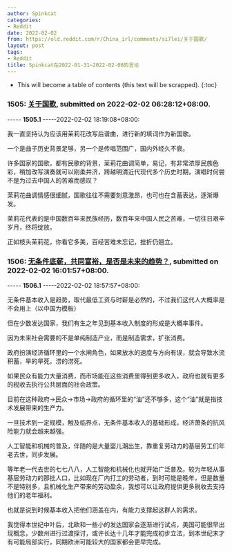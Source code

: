```yaml
---
author: Spinkcat
categories:
- Reddit
date: 2022-02-02
from: https://old.reddit.com/r/China_irl/comments/si7lei/关于国歌/
layout: post
tags:
- Reddit
title: Spinkcat在2022-01-31~2022-02-06的言论
---
```


* This will become a table of contents (this text will be scrapped).
{:toc}

### 1505: [关于国歌](https://old.reddit.com/r/China_irl/comments/si7lei/关于国歌/), submitted on 2022-02-02 06:28:12+08:00.

----- __1505.1__ -----2022-02-02 18:19:08+08:00:

我一直坚持认为应该用茉莉花改写后谱曲，进行新的填词作为新国歌。

一个是曲子历史背景足够，另一个是传唱范围广，国内外经久不衰。

许多国家的国歌，都有民歌的背景，茉莉花曲调简单，易记，有非常浓厚民族色彩，稍加改写演奏就可以刚柔并济，跨越明清近代现代多个历史时期，演唱时何尝不是为过去中国人的苦难而感叹？

茉莉花曲调情感很细腻，国歌往往不需要刻意激昂，也可也在含蓄表达，逐渐爆发。

茉莉花代表的是中国数百年来民族经历，数百年来中国人民之苦难，一切往日艰辛岁月，终将绽放。

正如枝头茉莉花，你看它多美，百经苦难未忘记，挫折仍翘立。

### 1506: [无条件底薪，共同富裕，是否是未来的趋势？](https://old.reddit.com/r/China_irl/comments/sij4m2/无条件底薪共同富裕是否是未来的趋势/), submitted on 2022-02-02 16:01:57+08:00.

----- __1506.1__ -----2022-02-02 18:57:57+08:00:

无条件基本收入是趋势，取代最低工资与时薪是必然的，不过我们这代人大概率是不会用上（以中国为模板）

但在少数发达国家，我们有生之年见到基本收入制度的形成是大概率事件。

因为未来社会需要的不是单纯制造产业，而是制造需求，扩张消费。

政府扮演经济循环里的一个水闸角色，如果放水的速度与方向有误，就会导致水流积蓄，旱的旱死，涝的涝死。

如果民众有能力大量消费，而市场能在这些消费里得到更多收入，政府也就有更多的税收去执行公共层面的社会政策。

目前在这种政府→民众→市场→政府的循环里的“油”还不够多，这个“油”就是指技术发展带来的生产力。

一旦技术到一定规模，触及临界点，无条件基本收入的基础形成，经济萧条的抗风险能力就会越来越强。

人工智能和机械的普及，伴随的是大量婴儿潮出生，靠重复劳动力的基层劳工们年老去世，同步发展。

等年老一代去世的七七八八，人工智能和机械化也就开始广泛普及。较为年轻从事基层劳动力的那批人口，比如现在厂内打工的劳动者，到时可能是晚年，但是数量不是特别多，且机械化生产带来的劳动盈余，我想可以让政府提供更多税收去支持他们的老年福利。

也就是说到时候基本收入把他们涵盖在内，有能力支撑起这群人的需求。

我觉得本世纪中叶后，北欧和一些小的发达国家会逐渐进行试点，美国可能很早出现概念，少数州进行过渡探讨，或许长达十几年才能完成初步立法，到本世纪末才有可能局部实行，同期欧洲可能较大的国家都会更早完成。

